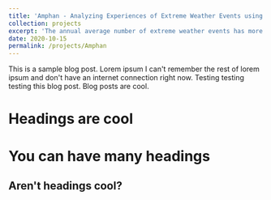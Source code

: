```yaml
---
title: 'Amphan - Analyzing Experiences of Extreme Weather Events using Online Data'
collection: projects
excerpt: 'The annual average number of extreme weather events has more than doubled globally since 1980. These events can have devastating impacts on communities worldwide, but the diversity of people's experiences is difficult to capture and communicate. Thus, it is imperative to develop and refine approaches for responding to extreme weather events that draw upon all available tools. Social media platforms serve as massive repositories of real-time actionable and situational information during extreme weather events. Consequently, the DSSG Solve team, in collaboration with the International Water Management Institute (IWMI), aims to develop research methodologies that leverage online social media data to better understand the experiences and needs of vulnerable communities affected by natural disasters. Through our goal, we hope to derive actionable insights to supplement on-the-ground efforts and help inform critical decision- and policy-making processes.'
date: 2020-10-15
permalink: /projects/Amphan
---
```


This is a sample blog post. Lorem ipsum I can't remember the rest of lorem ipsum and don't have an internet connection right now. Testing testing testing this blog post. Blog posts are cool.

Headings are cool
======

You can have many headings
======

Aren't headings cool?
------